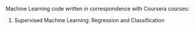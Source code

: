Machine Learning code written in correspondence with Coursera courses:

1. Supervised Machine Learning: Regression and Classification
